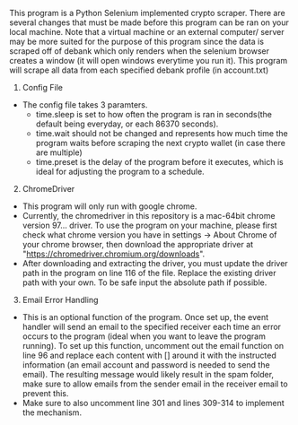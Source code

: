 This program is a Python Selenium implemented crypto scraper. There are several changes that must be made
before this program can be ran on your local machine. Note that a virtual machine or an external computer/
server may be more suited for the purpose of this program since the data is scraped off of debank which
only renders when the selenium browser creates a window (it will open windows everytime you run it). This
program will scrape all data from each specified debank profile (in account.txt)

1. Config File

- The config file takes 3 paramters.
  - time.sleep is set to how often the program is ran in seconds(the default
    being everyday, or each 86370 seconds).
  - time.wait should not be changed and represents how much time the program
    waits before scraping the next crypto wallet (in case there are multiple)
  - time.preset is the delay of the program before it executes, which is ideal
    for adjusting the program to a schedule.

2. ChromeDriver

- This program will only run with google chrome.
- Currently, the chromedriver in this repository is a mac-64bit chrome version 97...
  driver. To use the program on your machine, please first check what chrome version you
  have in settings -> About Chrome of your chrome browser, then download the appropriate
  driver at "https://chromedriver.chromium.org/downloads".
- After downloading and extracting the driver, you must update the driver path in the
  program on line 116 of the file. Replace the existing driver path with your own. To be safe
  input the absolute path if possible.

3. Email Error Handling

- This is an optional function of the program. Once set up, the event handler will send
  an email to the specified receiver each time an error occurs to the program (ideal when
  you want to leave the program running). To set up this function, uncomment out the email
  function on line 96 and replace each content with [] around it with the instructed
  information (an email account and password is needed to send the email). The resulting
  message would likely result in the spam folder, make sure to allow emails from the sender
  email in the receiver email to prevent this.
- Make sure to also uncomment line 301 and lines 309-314 to implement the mechanism.
